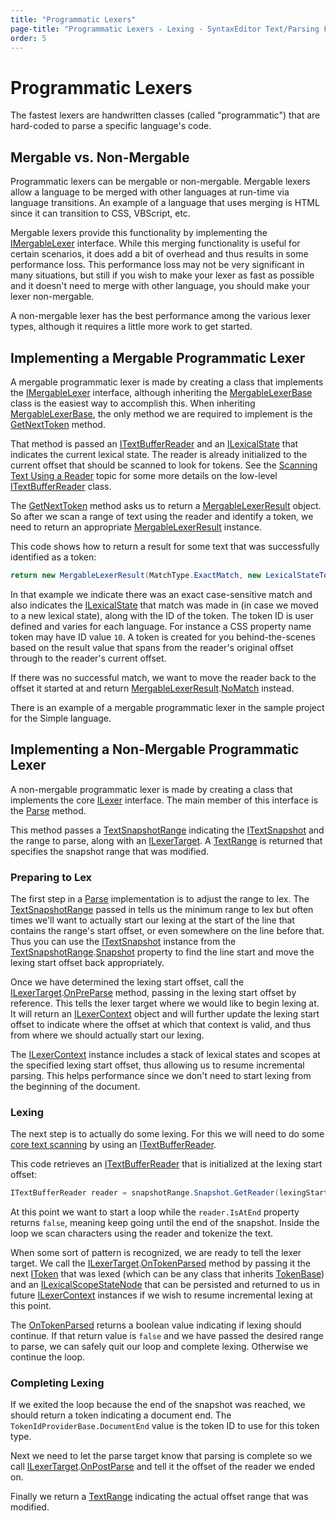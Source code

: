 ```yaml
---
title: "Programmatic Lexers"
page-title: "Programmatic Lexers - Lexing - SyntaxEditor Text/Parsing Framework"
order: 5
---
```

# Programmatic Lexers

The fastest lexers are handwritten classes (called "programmatic") that are hard-coded to parse a specific language's code.

## Mergable vs. Non-Mergable

Programmatic lexers can be mergable or non-mergable.  Mergable lexers allow a language to be merged with other languages at run-time via language transitions.  An example of a language that uses merging is HTML since it can transition to CSS, VBScript, etc.

Mergable lexers provide this functionality by implementing the [IMergableLexer](xref:ActiproSoftware.Text.Lexing.IMergableLexer) interface.  While this merging functionality is useful for certain scenarios, it does add a bit of overhead and thus results in some performance loss.  This performance loss may not be very significant in many situations, but still if you wish to make your lexer as fast as possible and it doesn't need to merge with other language, you should make your lexer non-mergable.

A non-mergable lexer has the best performance among the various lexer types, although it requires a little more work to get started.

## Implementing a Mergable Programmatic Lexer

A mergable programmatic lexer is made by creating a class that implements the [IMergableLexer](xref:ActiproSoftware.Text.Lexing.IMergableLexer) interface, although inheriting the [MergableLexerBase](xref:ActiproSoftware.Text.Lexing.Implementation.MergableLexerBase) class is the easiest way to accomplish this.  When inheriting [MergableLexerBase](xref:ActiproSoftware.Text.Lexing.Implementation.MergableLexerBase), the only method we are required to implement is the [GetNextToken](xref:ActiproSoftware.Text.Lexing.Implementation.MergableLexerBase.GetNextToken*) method.

That method is passed an [ITextBufferReader](xref:ActiproSoftware.Text.ITextBufferReader) and an [ILexicalState](xref:ActiproSoftware.Text.Lexing.ILexicalState) that indicates the current lexical state.  The reader is already initialized to the current offset that should be scanned to look for tokens.  See the [Scanning Text Using a Reader](../core-text/scanning-text.md) topic for some more details on the low-level [ITextBufferReader](xref:ActiproSoftware.Text.ITextBufferReader) class.

The [GetNextToken](xref:ActiproSoftware.Text.Lexing.Implementation.MergableLexerBase.GetNextToken*) method asks us to return a [MergableLexerResult](xref:ActiproSoftware.Text.Lexing.MergableLexerResult) object.  So after we scan a range of text using the reader and identify a token, we need to return an appropriate [MergableLexerResult](xref:ActiproSoftware.Text.Lexing.MergableLexerResult) instance.

This code shows how to return a result for some text that was successfully identified as a token:

```csharp
return new MergableLexerResult(MatchType.ExactMatch, new LexicalStateTokenData(lexicalState, tokenId));
```

In that example we indicate there was an exact case-sensitive match and also indicates the [ILexicalState](xref:ActiproSoftware.Text.Lexing.ILexicalState) that match was made in (in case we moved to a new lexical state), along with the ID of the token.  The token ID is user defined and varies for each language.  For instance a CSS property name token may have ID value `10`.  A token is created for you behind-the-scenes based on the result value that spans from the reader's original offset through to the reader's current offset.

If there was no successful match, we want to move the reader back to the offset it started at and return [MergableLexerResult](xref:ActiproSoftware.Text.Lexing.MergableLexerResult).[NoMatch](xref:ActiproSoftware.Text.Lexing.MergableLexerResult.NoMatch) instead.

There is an example of a mergable programmatic lexer in the sample project for the Simple language.

## Implementing a Non-Mergable Programmatic Lexer

A non-mergable programmatic lexer is made by creating a class that implements the core [ILexer](xref:ActiproSoftware.Text.Lexing.ILexer) interface.  The main member of this interface is the [Parse](xref:ActiproSoftware.Text.Lexing.ILexer.Parse*) method.

This method passes a [TextSnapshotRange](xref:ActiproSoftware.Text.TextSnapshotRange) indicating the [ITextSnapshot](xref:ActiproSoftware.Text.ITextSnapshot) and the range to parse, along with an [ILexerTarget](xref:ActiproSoftware.Text.Lexing.ILexerTarget).  A [TextRange](xref:ActiproSoftware.Text.TextRange) is returned that specifies the snapshot range that was modified.

### Preparing to Lex

The first step in a [Parse](xref:ActiproSoftware.Text.Lexing.ILexer.Parse*) implementation is to adjust the range to lex.  The [TextSnapshotRange](xref:ActiproSoftware.Text.TextSnapshotRange) passed in tells us the minimum range to lex but often times we'll want to actually start our lexing at the start of the line that contains the range's start offset, or even somewhere on the line before that.  Thus you can use the [ITextSnapshot](xref:ActiproSoftware.Text.ITextSnapshot) instance from the [TextSnapshotRange](xref:ActiproSoftware.Text.TextSnapshotRange).[Snapshot](xref:ActiproSoftware.Text.TextSnapshotRange.Snapshot) property to find the line start and move the lexing start offset back appropriately.

Once we have determined the lexing start offset, call the [ILexerTarget](xref:ActiproSoftware.Text.Lexing.ILexerTarget).[OnPreParse](xref:ActiproSoftware.Text.Lexing.ILexerTarget.OnPreParse*) method, passing in the lexing start offset by reference.  This tells the lexer target where we would like to begin lexing at.  It will return an [ILexerContext](xref:ActiproSoftware.Text.Lexing.ILexerContext) object and will further update the lexing start offset to indicate where the offset at which that context is valid, and thus from where we should actually start our lexing.

The [ILexerContext](xref:ActiproSoftware.Text.Lexing.ILexerContext) instance includes a stack of lexical states and scopes at the specified lexing start offset, thus allowing us to resume incremental parsing.  This helps performance since we don't need to start lexing from the beginning of the document.

### Lexing

The next step is to actually do some lexing.  For this we will need to do some [core text scanning](../core-text/scanning-text.md) by using an [ITextBufferReader](xref:ActiproSoftware.Text.ITextBufferReader).

This code retrieves an [ITextBufferReader](xref:ActiproSoftware.Text.ITextBufferReader) that is initialized at the lexing start offset:

```csharp
ITextBufferReader reader = snapshotRange.Snapshot.GetReader(lexingStartOffset).BufferReader;
```

At this point we want to start a loop while the `reader.IsAtEnd` property returns `false`, meaning keep going until the end of the snapshot.  Inside the loop we scan characters using the reader and tokenize the text.

When some sort of pattern is recognized, we are ready to tell the lexer target.  We call the [ILexerTarget](xref:ActiproSoftware.Text.Lexing.ILexerTarget).[OnTokenParsed](xref:ActiproSoftware.Text.Lexing.ILexerTarget.OnTokenParsed*) method by passing it the next [IToken](xref:ActiproSoftware.Text.Lexing.IToken) that was lexed (which can be any class that inherits [TokenBase](xref:ActiproSoftware.Text.Lexing.Implementation.TokenBase)) and an [ILexicalScopeStateNode](xref:ActiproSoftware.Text.Lexing.ILexicalScopeStateNode) that can be persisted and returned to us in future [ILexerContext](xref:ActiproSoftware.Text.Lexing.ILexerContext) instances if we wish to resume incremental lexing at this point.

The [OnTokenParsed](xref:ActiproSoftware.Text.Lexing.ILexerTarget.OnTokenParsed*) returns a boolean value indicating if lexing should continue.  If that return value is `false` and we have passed the desired range to parse, we can safely quit our loop and complete lexing.  Otherwise we continue the loop.

### Completing Lexing

If we exited the loop because the end of the snapshot was reached, we should return a token indicating a document end.  The `TokenIdProviderBase.DocumentEnd` value is the token ID to use for this token type.

Next we need to let the parse target know that parsing is complete so we call [ILexerTarget](xref:ActiproSoftware.Text.Lexing.ILexerTarget).[OnPostParse](xref:ActiproSoftware.Text.Lexing.ILexerTarget.OnPostParse*) and tell it the offset of the reader we ended on.

Finally we return a [TextRange](xref:ActiproSoftware.Text.TextRange) indicating the actual offset range that was modified.
